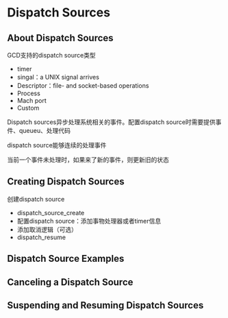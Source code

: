 # Dispatch Sources

## About Dispatch Sources

GCD支持的dispatch source类型

* timer
* singal：a UNIX signal arrives
* Descriptor：file- and socket-based operations
* Process
* Mach port
* Custom

Dispatch sources异步处理系统相关的事件。配置dispatch source时需要提供事件、queueu、处理代码

dispatch source能够连续的处理事件

当前一个事件未处理时，如果来了新的事件，则更新旧的状态

## Creating Dispatch Sources

创建dispatch source

* dispatch\_source\_create 
* 配置dispatch source：添加事物处理器或者timer信息
* 添加取消逻辑（可选）
* dispatch\_resume

## Dispatch Source Examples

## Canceling a Dispatch Source

## Suspending and Resuming Dispatch Sources

## 



